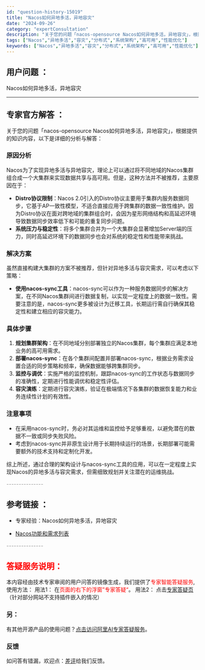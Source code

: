 ```yaml
---
id: "question-history-15019"
title: "Nacos如何异地多活，异地容灾"
date: "2024-09-26"
category: "expertConsultation"
description: "关于您的问题「nacos-opensource Nacos如何异地多活，异地容灾」，根据提供的知识内容，以下是详细的分析与解答：### 原因分析Nacos为了实现异地多活与异地容灾，理论上可以通过将不同地域的Nacos集群组合成一个大集群来实现数据共享与高可用。但是，这种方法并不被推荐，主要原因在于"
tags: ["Nacos","异地多活","容灾","分布式","系统架构","高可用","性能优化"]
keywords: ["Nacos","异地多活","容灾","分布式","系统架构","高可用","性能优化"]
---
```


## 用户问题 ： 
 Nacos如何异地多活，异地容灾  

---------------
## 专家官方解答 ：

关于您的问题「nacos-opensource Nacos如何异地多活，异地容灾」，根据提供的知识内容，以下是详细的分析与解答：

### 原因分析
Nacos为了实现异地多活与异地容灾，理论上可以通过将不同地域的Nacos集群组合成一个大集群来实现数据共享与高可用。但是，这种方法并不被推荐，主要原因在于：
- **Distro协议限制**：Nacos 2.0引入的Distro协议主要用于集群内服务数据同步，它基于AP一致性模型，不适合直接应用于跨集群的数据一致性维护。因为Distro协议在面对跨地域的集群组合时，会因为星形网络结构和高延迟环境导致数据同步效率低下和可能的重复同步问题。
- **系统压力与稳定性**：将多个集群合并为一个大集群会显著增加Server端的压力，同时高延迟环境下的数据同步也会对系统的稳定性和性能带来挑战。

### 解决方案
虽然直接构建大集群的方案不被推荐，但针对异地多活与容灾需求，可以考虑以下策略：
- **使用nacos-sync工具**：nacos-sync可以作为一种服务数据同步的解决方案，在不同Nacos集群间进行数据复制，以实现一定程度上的数据一致性。需要注意的是，nacos-sync更多被设计为迁移工具，长期运行需自行确保其稳定性和建立相应的容灾能力。
  
### 具体步骤
1. **规划集群架构**：在不同地域分别部署独立的Nacos集群，每个集群应满足本地业务的高可用需求。
2. **部署nacos-sync**：在各个集群间配置并部署nacos-sync，根据业务需求设置合适的同步策略和频率，确保数据能够跨集群同步。
3. **监控与调优**：实施严格的监控机制，跟踪nacos-sync的工作状态与数据同步的准确性，定期进行性能调优和稳定性评估。
4. **容灾演练**：定期进行容灾演练，验证在极端情况下各集群的数据恢复能力和业务连续性计划的有效性。

### 注意事项
- 在采用nacos-sync时，务必对其运维和监控给予足够重视，以避免潜在的数据不一致或同步失败风险。
- 考虑到nacos-sync并非原生设计用于长期持续运行的场景，长期部署可能需要额外的技术支持和定制化开发。

综上所述，通过合理的架构设计与nacos-sync工具的应用，可以在一定程度上实现Nacos的异地多活与容灾需求，但需细致规划并关注潜在的运维挑战。


<font color="#949494">---------------</font> 


## 参考链接 ：

* 专家经验：Nacos如何异地多活，异地容灾 
 
 * [Nacos功能和需求列表](https://nacos.io/docs/latest/archive/feature-list)


 <font color="#949494">---------------</font> 
 


## <font color="#FF0000">答疑服务说明：</font> 

本内容经由技术专家审阅的用户问答的镜像生成，我们提供了<font color="#FF0000">专家智能答疑服务</font>,使用方法：
用法1： 在<font color="#FF0000">页面的右下的浮窗”专家答疑“</font>。
用法2： 点击[专家答疑页](https://answer.opensource.alibaba.com/docs/intro)（针对部分网站不支持插件嵌入的情况）
### 另：


有其他开源产品的使用问题？[点击访问阿里AI专家答疑服务](https://answer.opensource.alibaba.com/docs/intro)。
### 反馈
如问答有错漏，欢迎点：[差评](https://ai.nacos.io/user/feedbackByEnhancerGradePOJOID?enhancerGradePOJOId=15072)给我们反馈。
